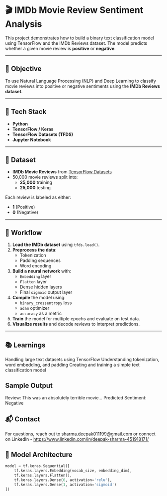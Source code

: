 # 🎬 IMDb Movie Review Sentiment Analysis

This project demonstrates how to build a binary text classification model using TensorFlow and the IMDb Reviews dataset. The model predicts whether a given movie review is **positive** or **negative**.

---

## 📌 Objective

To use Natural Language Processing (NLP) and Deep Learning to classify movie reviews into positive or negative sentiments using the **IMDb Reviews dataset**.

---

## 🧰 Tech Stack

- **Python**
- **TensorFlow / Keras**
- **TensorFlow Datasets (TFDS)**
- **Jupyter Notebook**

---

## 📁 Dataset

- **IMDb Movie Reviews** from [TensorFlow Datasets](https://www.tensorflow.org/datasets/catalog/imdb_reviews)
- 50,000 movie reviews split into:
  - **25,000** training
  - **25,000** testing

Each review is labeled as either:
- **1** (Positive)
- **0** (Negative)

---

## 🚀 Workflow

1. **Load the IMDb dataset** using `tfds.load()`.
2. **Preprocess the data**:
   - Tokenization
   - Padding sequences
   - Word encoding
3. **Build a neural network** with:
   - `Embedding` layer
   - `Flatten` layer
   - Dense hidden layers
   - Final `sigmoid` output layer
4. **Compile** the model using:
   - `binary_crossentropy` loss
   - `adam` optimizer
   - `accuracy` as a metric
5. **Train** the model for multiple epochs and evaluate on test data.
6. **Visualize results** and decode reviews to interpret predictions.

---
## 📚 Learnings
Handling large text datasets using TensorFlow
Understanding tokenization, word embedding, and padding
Creating and training a simple text classification model

## Sample Output
Review: This was an absolutely terrible movie...
Predicted Sentiment: Negative

## 📬 Contact
For questions, reach out to sharma.deepak011199@gmail.com or connect on LinkedIn - https://www.linkedin.com/in/deepak-sharma-451918171/


## 🧠 Model Architecture

```python
model = tf.keras.Sequential([
    tf.keras.layers.Embedding(vocab_size, embedding_dim),
    tf.keras.layers.Flatten(),
    tf.keras.layers.Dense(6, activation='relu'),
    tf.keras.layers.Dense(1, activation='sigmoid')
])


